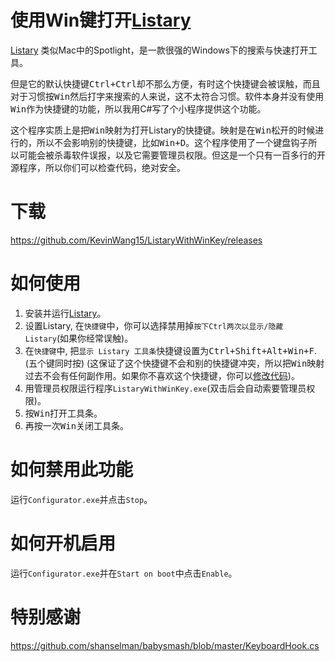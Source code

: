 # 使用Win键打开[Listary](http://www.listary.com/)
[Listary](http://www.listary.com/) 类似Mac中的Spotlight，是一款很强的Windows下的搜索与快速打开工具。 

但是它的默认快捷键<kbd>Ctrl+Ctrl</kbd>却不那么方便，有时这个快捷键会被误触，而且对于习惯按<kbd>Win</kbd>然后打字来搜索的人来说，这不太符合习惯。软件本身并没有使用<kbd>Win</kbd>作为快捷键的功能，所以我用C#写了个小程序提供这个功能。

这个程序实质上是把<kbd>Win</kbd>映射为打开Listary的快捷键。映射是在<kbd>Win</kbd>松开的时候进行的，所以不会影响别的快捷键，比如<kbd>Win+D</kbd>。这个程序使用了一个键盘钩子所以可能会被杀毒软件误报，以及它需要管理员权限。但这是一个只有一百多行的开源程序，所以你们可以检查代码，绝对安全。 

# 下载
https://github.com/KevinWang15/ListaryWithWinKey/releases

# 如何使用
1. 安装并运行[Listary](http://www.listary.com/)。
2. 设置Listary, 在```快捷键```中，你可以选择禁用掉```按下Ctrl两次以显示/隐藏Listary```(如果你经常误触)。
3. 在```快捷键```中, 把```显示 Listary 工具条```快捷键设置为<kbd>Ctrl+Shift+Alt+Win+F</kbd>. (五个键同时按) (这保证了这个快捷键不会和别的快捷键冲突，所以把<kbd>Win</kbd>映射过去不会有任何副作用。如果你不喜欢这个快捷键，你可以[修改代码](https://github.com/KevinWang15/ListaryWithWinKey/blob/master/Program.cs#L44-L57))。
4. 用管理员权限运行程序```ListaryWithWinKey.exe```(双击后会自动索要管理员权限)。
5. 按<kbd>Win</kbd>打开工具条。
6. 再按一次<kbd>Win</kbd>关闭工具条。

# 如何禁用此功能
运行```Configurator.exe```并点击```Stop```。

# 如何开机启用
运行```Configurator.exe```并在```Start on boot```中点击```Enable```。

# 特别感谢
https://github.com/shanselman/babysmash/blob/master/KeyboardHook.cs
